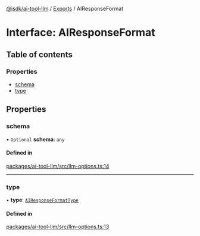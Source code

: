 [@isdk/ai-tool-llm](../README.md) / [Exports](../modules.md) / AIResponseFormat

# Interface: AIResponseFormat

## Table of contents

### Properties

- [schema](AIResponseFormat.md#schema)
- [type](AIResponseFormat.md#type)

## Properties

### schema

• `Optional` **schema**: `any`

#### Defined in

[packages/ai-tool-llm/src/llm-options.ts:14](https://github.com/isdk/ai-tool-llm.js/blob/323bb4f20017330924e68fa90789c4fbed81c277/src/llm-options.ts#L14)

___

### type

• **type**: [`AIResponseFormatType`](../modules.md#airesponseformattype)

#### Defined in

[packages/ai-tool-llm/src/llm-options.ts:13](https://github.com/isdk/ai-tool-llm.js/blob/323bb4f20017330924e68fa90789c4fbed81c277/src/llm-options.ts#L13)
